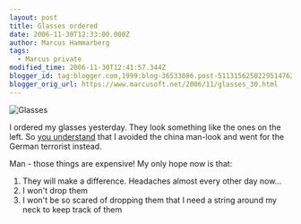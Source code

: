 ```yaml
---
layout: post
title: Glasses ordered
date: 2006-11-30T12:33:00.000Z
author: Marcus Hammarberg
tags:
  - Marcus private
modified_time: 2006-11-30T12:41:57.344Z
blogger_id: tag:blogger.com,1999:blog-36533086.post-5113156250229514762
blogger_orig_url: https://www.marcusoft.net/2006/11/glasses_30.html
---
```


![Glasses](http://www.silhouette.com/imperia/md/images/b2c/publicrelations/news/2005/nasa/partnerschaft/tma_space_close_3_2.jpg)

I ordered my glasses yesterday. They look something like the ones on the left. So [you understand](https://www.marcusoft.net/2006/11/glasses.html) that I avoided the china man-look and went for the German terrorist instead.

Man - those things are expensive! My only hope now is that:

1. They will make a difference. Headaches almost every other day now...
2. I won't drop them
3. I won't be so scared of dropping them that I need a string around my neck to keep track of them
